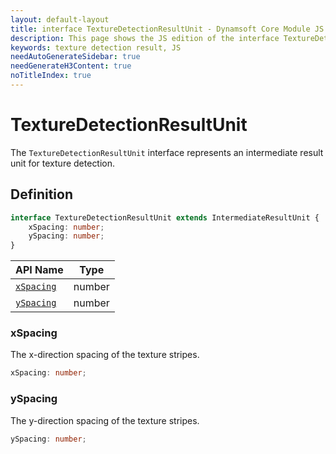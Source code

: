 ```yaml
---
layout: default-layout
title: interface TextureDetectionResultUnit - Dynamsoft Core Module JS Edition API Reference
description: This page shows the JS edition of the interface TextureDetectionResultUnit in Dynamsoft Core Module.
keywords: texture detection result, JS
needAutoGenerateSidebar: true
needGenerateH3Content: true
noTitleIndex: true
---
```


# TextureDetectionResultUnit

The `TextureDetectionResultUnit` interface represents an intermediate result unit for texture detection.

## Definition

```typescript
interface TextureDetectionResultUnit extends IntermediateResultUnit {
    xSpacing: number;
    ySpacing: number;
}
```

| API Name               | Type |
|----------------------|-------------|
| [`xSpacing`](#xspacing) | number |
| [`ySpacing`](#yspacing) | number |

### xSpacing

The x-direction spacing of the texture stripes.

```typescript
xSpacing: number;
```

### ySpacing

The y-direction spacing of the texture stripes.

```typescript
ySpacing: number;
```
